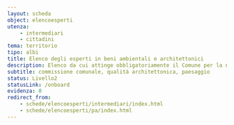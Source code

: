 ```yaml
---
layout: scheda
object: elencoesperti
utenza:
    - intermediari
    - cittadini
tema: territorio
tipo: albi
title: Elenco degli esperti in beni ambientali e architettonici
description: Elenco da cui attinge obbligatoriamente il Comune per la nomina di esperti componenti la Commissione comunale per la qualità architettonica e il paesaggio
subtitle: commissione comunale, qualità architettonica, paesaggio
status: Livello2
statusLink: /onboard
evidenza: 0
redirect_from:
    - schede/elencoesperti/intermediari/index.html
    - schede/elencoesperti/pa/index.html
---
```

